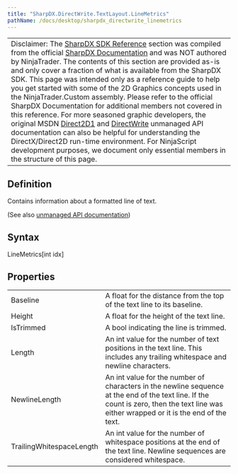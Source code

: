 ```yaml
---
title: "SharpDX.DirectWrite.TextLayout.LineMetrics"
pathName: /docs/desktop/sharpdx_directwrite_linemetrics
---
```


|  |
| --- |
| Disclaimer: The [SharpDX SDK Reference](/docs/desktop/sharpdx_sdk_reference) section was compiled from the official [SharpDX Documentation](http://sharpdx.org/) and was NOT authored by NinjaTrader. The contents of this section are provided as-is and only cover a fraction of what is available from the SharpDX SDK. This page was intended only as a reference guide to help you get started with some of the 2D Graphics concepts used in the NinjaTrader.Custom assembly. Please refer to the official SharpDX Documentation for additional members not covered in this reference. For more seasoned graphic developers, the original MSDN [Direct2D1](https://msdn.microsoft.com/en-us/library/windows/desktop/dd370990.aspx) and [DirectWrite](https://msdn.microsoft.com/en-us/library/windows/desktop/dd368038.aspx) unmanaged API documentation can also be helpful for understanding the DirectX/Direct2D run-time environment. For NinjaScript development purposes, we document only essential members in the structure of this page. |

## Definition

Contains information about a formatted line of text.

(See also [unmanaged API documentation](https://msdn.microsoft.com/en-us/library/dd368099(v=vs.85).aspx))

## Syntax

LineMetrics[int idx]

## Properties

|  |  |
| --- | --- |
| Baseline | A float for the distance from the top of the text line to its baseline. |
| Height | A float for the height of the text line. |
| IsTrimmed | A bool indicating the line is trimmed. |
| Length | An int value for the number of text positions in the text line. This includes any trailing whitespace and newline characters. |
| NewlineLength | An int value for the number of characters in the newline sequence at the end of the text line. If the count is zero, then the text line was either wrapped or it is the end of the text. |
| TrailingWhitespaceLength | An int value for the number of whitespace positions at the end of the text line. Newline sequences are considered whitespace. |
